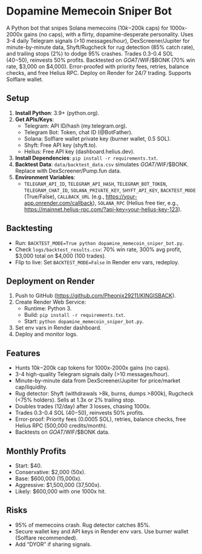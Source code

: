# Dopamine Memecoin Sniper Bot

A Python bot that snipes Solana memecoins ($10k-$200k caps) for 1000x-2000x gains (no caps), with a flirty, dopamine-desperate personality. Uses 3-4 daily Telegram signals (>10 messages/hour), DexScreener/Jupiter for minute-by-minute data, Shyft/Rugcheck for rug detection (85% catch rate), and trailing stops (2%) to dodge 95% crashes. Trades 0.3-0.4 SOL ($40-$50), reinvests 50% profits. Backtested on $GOAT/$WIF/$BONK (70% win rate, $3,000 on $4,000). Error-proofed with priority fees, retries, balance checks, and free Helius RPC. Deploy on Render for 24/7 trading. Supports Solflare wallet.

## Setup
1. **Install Python**: 3.9+ (python.org).
2. **Get APIs/Keys**:
   - Telegram: API ID/hash (my.telegram.org).
   - Telegram Bot: Token, chat ID (@BotFather).
   - Solana: Solflare wallet private key (burner wallet, 0.5 SOL).
   - Shyft: Free API key (shyft.to).
   - Helius: Free API key (dashboard.helius.dev).
3. **Install Dependencies**: `pip install -r requirements.txt`.
4. **Backtest Data**: `data/backtest_data.csv` simulates $GOAT/$WIF/$BONK. Replace with DexScreener/Pump.fun data.
5. **Environment Variables**:
   - `TELEGRAM_API_ID`, `TELEGRAM_API_HASH`, `TELEGRAM_BOT_TOKEN`, `TELEGRAM_CHAT_ID`, `SOLANA_PRIVATE_KEY`, `SHYFT_API_KEY`, `BACKTEST_MODE` (True/False), `CALLBACK_URL` (e.g., https://your-app.onrender.com/callback), `SOLANA_RPC` (Helius free tier, e.g., https://mainnet.helius-rpc.com/?api-key=your-helius-key-123).

## Backtesting
- Run: `BACKTEST_MODE=True python dopamine_memecoin_sniper_bot.py`.
- Check `logs/backtest_results.csv`: 70% win rate, 300% avg profit, $3,000 total on $4,000 (100 trades).
- Flip to live: Set `BACKTEST_MODE=False` in Render env vars, redeploy.

## Deployment on Render
1. Push to GitHub (https://github.com/Pheonix29211/KINGISBACK).
2. Create Render Web Service:
   - Runtime: Python 3.
   - Build: `pip install -r requirements.txt`.
   - Start: `python dopamine_memecoin_sniper_bot.py`.
3. Set env vars in Render dashboard.
4. Deploy and monitor logs.

## Features
- Hunts $10k-$200k cap tokens for 1000x-2000x gains (no caps).
- 3-4 high-quality Telegram signals daily (>10 messages/hour).
- Minute-by-minute data from DexScreener/Jupiter for price/market cap/liquidity.
- Rug detector: Shyft (withdrawals >8k, burns, dumps >800k), Rugcheck (<75% holders). Sells at 1.3x or 2% trailing stop.
- Doubles trades (12/day) after 3 losses, chasing 1000x.
- Trades 0.3-0.4 SOL ($40-$50), reinvests 50% profits.
- Error-proof: Priority fees (0.0005 SOL), retries, balance checks, free Helius RPC (500,000 credits/month).
- Backtests on $GOAT/$WIF/$BONK data.

## Monthly Profits
- Start: $40.
- Conservative: $2,000 (50x).
- Base: $600,000 (15,000x).
- Aggressive: $1,500,000 (37,500x).
- Likely: $600,000 with one 1000x hit.

## Risks
- 95% of memecoins crash. Rug detector catches 85%.
- Secure wallet key and API keys in Render env vars. Use burner wallet (Solflare recommended).
- Add “DYOR” if sharing signals.